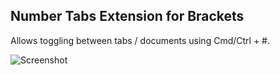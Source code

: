 Number Tabs Extension for Brackets
---

Allows toggling between tabs / documents using Cmd/Ctrl + #.

![Screenshot](https://raw.githubusercontent.com/ohnnyj/brackets-numbertabs/master/screenshot.jpg)
